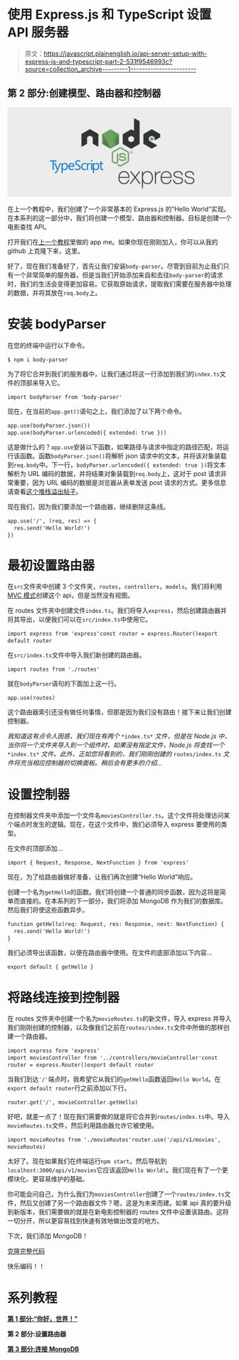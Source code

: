 # 使用 Express.js 和 TypeScript 设置 API 服务器

> 原文：<https://javascript.plainenglish.io/api-server-setup-with-express-js-and-typescript-part-2-531f9546993c?source=collection_archive---------1----------------------->

## 第 2 部分:创建模型、路由器和控制器

![](img/4727d56770d6c554640bc7915f101833.png)

在上一个教程中，我们创建了一个非常基本的 Express.js 的“Hello World”实现。在本系列的这一部分中，我们将创建一个模型、路由器和控制器。目标是创建一个电影查找 API。

打开我们在[上一个教程](https://wardprice.medium.com/api-server-setup-with-express-js-mongodb-and-typescript-part-1-bea7e4f5b526)里做的 app me。如果你现在刚刚加入，你可以从我的 github 上克隆下来，这里。

好了，现在我们准备好了，首先让我们安装`body-parser`。尽管到目前为止我们只有一个非常简单的服务器，但是当我们开始添加来自和去往`body-parser`的请求时，我们的生活会变得更加容易。它获取原始请求，提取我们需要在服务器中处理的数据，并将其放在`req.body`上。

# 安装 bodyParser

在您的终端中运行以下命令。

```
$ npm i body-parser
```

为了将它合并到我们的服务器中，让我们通过将这一行添加到我们的`index.ts`文件的顶部来导入它。

```
import bodyParser from 'body-parser'
```

现在，在当前的`app.get()`语句之上，我们添加了以下两个命令。

```
app.use(bodyParser.json())
app.use(bodyParser.urlencoded({ extended: true }))
```

这是做什么的？`app.use`安装以下函数，如果路径与请求中指定的路径匹配，将运行该函数。函数`bodyParser.json()`将解析 json 请求中的文本，并将该对象装载到`req.body`中。下一行，`bodyParser.urlencoded({ extended: true })`将文本解析为 URL 编码的数据，并将结果对象装载到`req.body`上，这对于 post 请求非常重要，因为 URL 编码的数据是浏览器从表单发送 post 请求的方式。更多信息请查看[这个堆栈溢出帖子](https://stackoverflow.com/questions/38306569/what-does-body-parser-do-with-express/48364778)。

现在我们，因为我们要添加一个路由器，继续删除这条线。

```
app.use('/', (req, res) => {
  res.send('Hello World!')
})
```

# 最初设置路由器

在`src`文件夹中创建 3 个文件夹，`routes`，`controllers`，`models`。我们将利用 [MVC 模式](https://en.wikipedia.org/wiki/Model–view–controller)创建这个 api，但是当然没有视图。

在 routes 文件夹中创建文件`index.ts`。我们将导入`express`，然后创建路由器并将其导出，以便我们可以在`src/index.ts`中使用它。

```
import express from 'express'const router = express.Router()export default router
```

在`src/index.ts`文件中导入我们新创建的路由器。

```
import routes from './routes'
```

就在`bodyParser`语句的下面加上这一行。

```
app.use(routes)
```

这个路由器索引还没有做任何事情，但那是因为我们没有路由！接下来让我们创建控制器。

*我知道这有点令人困惑，我们现在有两个* `*index.ts*` *文件，但是在 Node.js 中，当你将一个文件夹导入到一个组件时，如果没有指定文件，Node.js 将查找一个* `*index.ts*` *文件。此外，正如您将看到的，我们刚刚创建的* `routes/index.ts` *文件将充当相应控制器的切换面板。稍后会有更多的介绍…*

# 设置控制器

在控制器文件夹中添加一个文件名`moviesController.ts`。这个文件将处理访问某个端点时发生的逻辑。现在，在这个文件中，我们必须导入 express 要使用的类型。

在文件的顶部添加…

```
import { Request, Response, NextFunction } from 'express'
```

现在，为了给路由器做好准备，让我们再次创建“Hello World”响应。

创建一个名为`getHello`的函数。我们将创建一个普通的同步函数，因为这将是简单而直接的。在本系列的下一部分，我们将添加 MongoDB 作为我们的数据库。然后我们将使这些函数异步。

```
function getHello(req: Request, res: Response, next: NextFunction) {
  res.send('Hello World!')
}
```

我们必须导出该函数，以便在路由器中使用。在文件的底部添加以下内容…

```
export default { getHello }
```

# 将路线连接到控制器

在 routes 文件夹中创建一个名为`movieRoutes.ts`的新文件，导入 express 并导入我们刚刚创建的控制器，以及像我们之前在`routes/index.ts`文件中所做的那样创建一个路由器。

```
import express form 'express'
import moviesController from '../controllers/movieController'const router = express.Router()export default router
```

当我们到达`'/'`端点时，我希望它从我们的`getHello`函数返回`Hello World`。在`export default router`行之前添加以下行。

```
router.get('/', movieController.getHello)
```

好吧，就差一点了！现在我们需要做的就是将它合并到`routes/index.ts`中。导入`movieRoutes.ts`文件，然后利用路由器允许它被使用。

```
import movieRoutes from './movieRoutes'router.use('/api/v1/movies', movieRoutes)
```

太好了。现在如果我们在终端运行`npm start`。然后导航到`localhost:3000/api/v1/movies`它应该返回`Hello World!`。我们现在有了一个更模块化、更容易维护的基础。

你可能会问自己，为什么我们为`moviesController`创建了一个`routes/index.ts`文件，然后又创建了另一个路由器文件？嗯，这是为未来而建。如果 api 真的要升级到新版本，我们需要做的就是在新电影控制器的 routes 文件中设置该路由。这将一切分开，所以更容易找到快速有效地做出改变的地方。

下次，我们添加 MongoDB！

[克隆完整代码](https://github.com/woink/expressBlog/tree/8400e6a999491bc5aeb384d326dafe718f0be617)

快乐编码！！

# 系列教程

[**第 1 部分:“你好，世界！”**](https://wardprice.medium.com/api-server-setup-with-express-js-mongodb-and-typescript-part-1-bea7e4f5b526)

**第 2 部分:设置路由器**

[**第 3 部分:连接 MongoDB**](https://wardprice.medium.com/api-server-setup-with-express-js-typescript-and-mongodb-part-3-b02409f072e4)